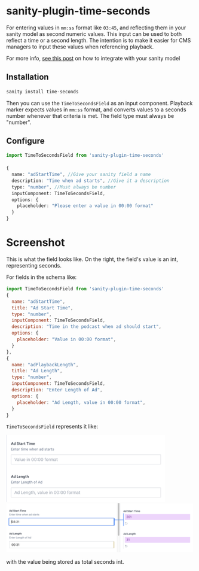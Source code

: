 # sanity-plugin-time-seconds

For entering values in `mm:ss` format like `03:45`, and reflecting them in your sanity model as second numeric values. This input can be used to both reflect a time or a second length. The intention is to make it easier for CMS managers to input these values when referencing playback.


For more info, [see this post](https://seansy.medium.com/sanity-io-the-time-seconds-field-e5f2db779bb3) on how to integrate with your sanity model

## Installation

```bash
sanity install time-seconds
```

Then you can use the `TimeToSecondsField` as an input component. Playback marker expects values in `mm:ss` format, and converts values to a seconds number whenever that criteria is met. The field type must always be "number".

## Configure

```typescript
import TimeToSecondsField from 'sanity-plugin-time-seconds'

{
  name: "adStartTime", //Give your sanity field a name
  description: "Time when ad starts", //Give it a description
  type: "number", //Must always be number
  inputComponent: TimeToSecondsField,
  options: {
    placeholder: "Please enter a value in 00:00 format"
  }
}
```

# Screenshot

This is what the field looks like. On the right, the field's value is an int, representing seconds.

For fields in the schema like:
```javascript
import TimeToSecondsField from 'sanity-plugin-time-seconds'
{
  name: "adStartTime",
  title: "Ad Start Time",
  type: "number",
  inputComponent: TimeToSecondsField,
  description: "Time in the podcast when ad should start",
  options: {
    placeholder: "Value in 00:00 format",
  }
},
{
  name: "adPlaybackLength",
  title: "Ad Length",
  type: "number",
  inputComponent: TimeToSecondsField,
  description: "Enter Length of Ad",
  options: {
    placeholder: "Ad Length, value in 00:00 format",
  }
}
```
`TimeToSecondsField` represents it like:

<img src="./src/before.png" width="425">
<img src="./src/after.png" width="500">

with the value being stored as total seconds int.

